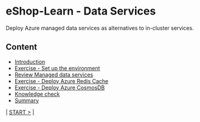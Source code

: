# eShop-Learn - Data Services

Deploy Azure managed data services as alternatives to in-cluster services.

## Content

- [Introduction](doc/introduction.md)
- [Exercise - Set up the environment](doc/environment-setup.md)
- [Review Managed data services](doc/managed-data-services.md)
- [Exercise - Deploy Azure Redis Cache](doc/deploy-azure-cache-for-redis.md)
- [Exercise - Deploy Azure CosmosDB](doc/deploy-cosmos-db.md)
- [Knowledge check](doc/knowledge-check.md)
- [Summary](doc/summary.md)

| [START >](doc/introduction.md) |

